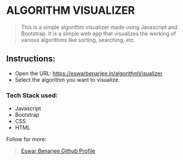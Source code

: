 # ALGORITHM VISUALIZER

> This is a simple algorithm visualizer made using Javascript and Bootstrap. It is a simple web app that visualizes the working of various algorithms like sorting, searching, etc.

## Instructions:

- Open the URL: https://eswarbenarjee.in/algorithmVisualizer
- Select the algorithm you want to visualize.

### Tech Stack used:

- Javascript
- Bootstrap
- CSS
- HTML

Follow for more:

> [Eswar Benarjee Github Profile](https://github.com/EswarBenarjee/algorithmVisualizer "Eswar Benarjee")
